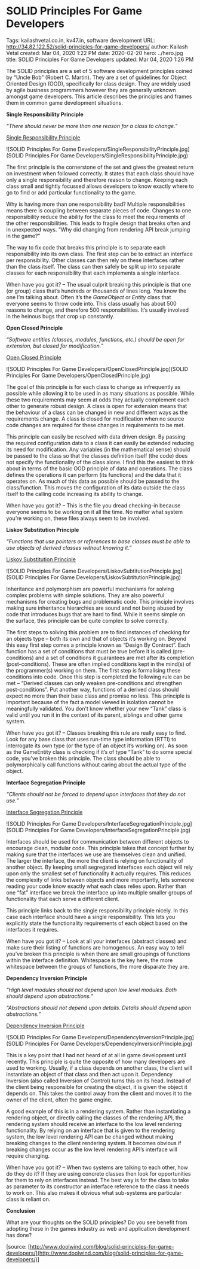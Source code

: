 # SOLID Principles For Game Developers

Tags: kailashvetal.co.in, kv47.in, software development
URL: http://34.82.122.52/solid-principles-for-game-developers/
author: Kailash Vetal
created: Mar 04, 2020 1:22 PM
date: 2020-02-20
hero: ../hero.jpg
title: SOLID Principles For Game Developers
updated: Mar 04, 2020 1:26 PM

The SOLID principles are a set of 5 software development principles coined by “Uncle Bob” (Robert C. Martin). They are a set of guidelines for Object Oriented Design (OOD), specifically for class design. They are widely used by agile business programmers however they are generally unknown amongst game developers. This article describes the principles and frames them in common game development situations.

**Single Responsibility Principle**

*“There should never be more than one reason for a class to change.”*

[Single Responsibility Principle](http://www.doolwind.com/images/blog/solid/SingleResponsibilityPrinciple.jpg)

![SOLID Principles For Game Developers/SingleResponsibilityPrinciple.jpg] (SOLID Principles For Game Developers/SingleResponsibilityPrinciple.jpg)

The first principle is the cornerstone of the set and gives the greatest return on investment when followed correctly. It states that each class should have only a single responsibility and therefore reason to change. Keeping each class small and tightly focussed allows developers to know exactly where to go to find or add particular functionality to the game.

Why is having more than one responsibility bad? Multiple responsibilities means there is coupling between separate pieces of code. Changes to one responsibility reduce the ability for the class to meet the requirements of the other responsibilities. This leads to fragile design that breaks often and in unexpected ways. “Why did changing from rendering API break jumping in the game?”

The way to fix code that breaks this principle is to separate each responsibility into its own class. The first step can be to extract an interface per responsibility. Other classes can then rely on these interfaces rather than the class itself. The class can then safely be split up into separate classes for each responsibility that each implements a single interface.

When have you got it? – The usual culprit breaking this principle is that one (or group) class that’s hundreds or thousands of lines long. You know the one I’m talking about. Often it’s the *GameObject* or *Entity* class that everyone seems to throw code into. This class usually has about 500 reasons to change, and therefore 500 responsibilities. It’s usually involved in the heinous bugs that crop up constantly.

**Open Closed Principle**

*“Software entities (classes, modules, functions, etc.) should be open for extension, but closed for modification.”*

[Open Closed Principle](http://www.doolwind.com/images/blog/solid/OpenClosedPrinciple.jpg)

![SOLID Principles For Game Developers/OpenClosedPrinciple.jpg](SOLID Principles For Game Developers/OpenClosedPrinciple.jpg)

The goal of this principle is for each class to change as infrequently as possible while allowing it to be used in as many situations as possible. While these two requirements may seem at odds they actually complement each other to generate robust design. A class is open for extension means that the behaviour of a class can be changed in new and different ways as the requirements change. A class is closed for modification when no source code changes are required for these changes in requirements to be met.

This principle can easily be resolved with data driven design. By passing the required configuration data to a class it can easily be extended reducing its need for modification. Any variables (in the mathematical sense) should be passed to the class so that the classes definition itself (the code) does not specify the functionality of the class alone. I find this the easiest to think about in terms of the basic OOD principle of data and operations. The class defines the operations it can perform (its functions) and the data that it operates on. As much of this data as possible should be passed to the class/function. This moves the configuration of its data outside the class itself to the calling code increasing its ability to change.

When have you got it? – This is the file you dread checking-in because everyone seems to be working on it all the time. No matter what system you’re working on, these files always seem to be involved.

**Liskov Substitution Principle**

*“Functions that use pointers or references to base classes must be able to use objects of derived classes without knowing it.”*

[Liskov Substitution Principle](http://www.doolwind.com/images/blog/solid/LiskovSubtitutionPrinciple.jpg)

![SOLID Principles For Game Developers/LiskovSubtitutionPrinciple.jpg](SOLID Principles For Game Developers/LiskovSubtitutionPrinciple.jpg)

Inheritance and polymorphism are powerful mechanisms for solving complex problems with simple solutions. They are also powerful mechanisms for creating bugs and problematic code. This principle involves making sure inheritance hierarchies are sound and not being abused by code that introduces bugs that are hard to find. While it seems simple on the surface, this principle can be quite complex to solve correctly.

The first steps to solving this problem are to find instances of checking for an objects type – both its own and that of objects it’s working on. Beyond this easy first step comes a principle known as “Design By Contract”. Each function has a set of conditions that must be true before it is called (pre-conditions) and a set of conditions it guarantees are met after its completion (post-conditions). These are often implied conditions kept in the mind(s) of the programmer(s) working on them. The first step is formalising these conditions into code. Once this step is completed the following rule can be met – “Derived classes can only weaken pre-conditions and strengthen post-conditions”. Put another way, functions of a derived class should expect no more than their base class and promise no less. This principle is important because of the fact a model viewed in isolation cannot be meaningfully validated. You don’t know whether your new “Tank” class is valid until you run it in the context of its parent, siblings and other game system.

When have you got it? – Classes breaking this rule are really easy to find. Look for any base class that uses run-time type information (RTTI) to interrogate its own type (or the type of an object it’s working on). As soon as the GameEntity class is checking if it’s of type “Tank” to do some special code, you’ve broken this principle. The class should be able to polymorphically call functions without caring about the actual type of the object.

**Interface Segregation Principle**

*“Clients should not be forced to depend upon interfaces that they do not use.”*

[Interface Segregation Principle](http://www.doolwind.com/images/blog/solid/InterfaceSegregationPrinciple.jpg)

![SOLID Principles For Game Developers/InterfaceSegregationPrinciple.jpg](SOLID Principles For Game Developers/InterfaceSegregationPrinciple.jpg)

Interfaces should be used for communication between different objects to encourage clean, modular code. This principle takes that concept further by making sure that the interfaces we use are themselves clean and unified. The larger the interface, the more the client is relying on functionality of another object. By keeping small segregated interfaces each object will rely upon only the smallest set of functionality it actually requires. This reduces the complexity of links between objects and more importantly, lets someone reading your code know exactly what each class relies upon. Rather than one “fat” interface we break the interface up into multiple smaller groups of functionality that each serve a different client.

This principle links back to the single responsibility principle nicely. In this case each interface should have a single responsibility. This lets you explicitly state the functionality requirements of each object based on the interfaces it requires.

When have you got it? – Look at all your interfaces (abstract classes) and make sure their listing of functions are homogenous. An easy way to tell you’ve broken this principle is when there are small groupings of functions within the interface definition. Whitespace is the key here, the more whitespace between the groups of functions, the more disparate they are.

**Dependency Inversion Principle**

*“High level modules should not depend upon low level modules. Both should depend upon abstractions.”*

*“Abstractions should not depend upon details. Details should depend upon abstractions.”*

[Dependency Inversion Principle](http://www.doolwind.com/images/blog/solid/DependencyInversionPrinciple.jpg)

![SOLID Principles For Game Developers/DependencyInversionPrinciple.jpg](SOLID Principles For Game Developers/DependencyInversionPrinciple.jpg)

This is a key point that I had not heard of at all in game development until recently. This principle is quite the opposite of how many developers are used to working. Usually, if a class depends on another class, the client will instantiate an object of that class and then act upon it. Dependency Inversion (also called Inversion of Control) turns this on its head. Instead of the client being responsible for creating the object, it is given the object it depends on. This takes the control away from the client and moves it to the owner of the client, often the game engine.

A good example of this is in a rendering system. Rather than instantiating a rendering object, or directly calling the classes of the rendering API, the rendering system should receive an interface to the low level rendering functionality. By relying on an interface that is given to the rendering system, the low level rendering API can be changed without making breaking changes to the client rendering system. It becomes obvious if breaking changes occur as the low level rendering API’s interface will require changing.

When have you got it? – When two systems are talking to each other, how do they do it? If they are using concrete classes then look for opportunities for them to rely on interfaces instead. The best way is for the class to take as parameter to its constructor an interface reference to the class it needs to work on. This also makes it obvious what sub-systems are particular class is reliant on.

**Conclusion**

What are your thoughts on the SOLID principles? Do you see benefit from adopting these in the games industry as web and application development has done?

[source: [http://www.doolwind.com/blog/solid-principles-for-game-developers/](http://www.doolwind.com/blog/solid-principles-for-game-developers/)]